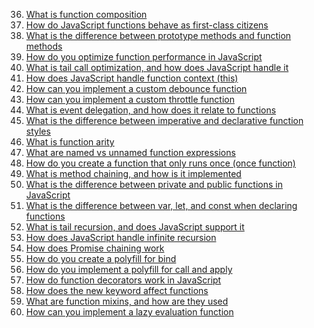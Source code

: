 36. [What is function composition](./36._What_is_function_composition.md)  
37. [How do JavaScript functions behave as first-class citizens](./37._How_do_JavaScript_functions_behave_as_first-class_citizens.md)  
38. [What is the difference between prototype methods and function methods](./38._What_is_the_difference_between_prototype_methods_and_function_methods.md)  
39. [How do you optimize function performance in JavaScript](./39._How_do_you_optimize_function_performance_in_JavaScript.md)  
40. [What is tail call optimization, and how does JavaScript handle it](./40._What_is_tail_call_optimization,_and_how_does_JavaScript_handle_it.md)  
41. [How does JavaScript handle function context (this)](./41._How_does_JavaScript_handle_function_context_this.md)  
42. [How can you implement a custom debounce function](./42._How_can_you_implement_a_custom_debounce_function.md)  
43. [How can you implement a custom throttle function](./43._How_can_you_implement_a_custom_throttle_function.md)  
44. [What is event delegation, and how does it relate to functions](./44._What_is_event_delegation,_and_how_does_it_relate_to_functions.md)  
45. [What is the difference between imperative and declarative function styles](./45._What_is_the_difference_between_imperative_and_declarative_function_styles.md)  
46. [What is function arity](./46._What_is_function_arity.md)  
47. [What are named vs unnamed function expressions](./47._What_are_named_vs_unnamed_function_expressions.md)  
48. [How do you create a function that only runs once (once function)](./48._How_do_you_create_a_function_that_only_runs_once_(once_function).md)  
49. [What is method chaining, and how is it implemented](./49._What_is_method_chaining,_and_how_is_it_implemented.md)  
50. [What is the difference between private and public functions in JavaScript](./50._What_is_the_difference_between_private_and_public_functions_in_JavaScript.md)  
51. [What is the difference between var, let, and const when declaring functions](./51._What_is_the_difference_between_var,_let,_and_const_when_declaring_functions.md)  
52. [What is tail recursion, and does JavaScript support it](./52._What_is_tail_recursion,_and_does_JavaScript_support_it.md)  
53. [How does JavaScript handle infinite recursion](./53._How_does_JavaScript_handle_infinite_recursion.md)  
54. [How does Promise chaining work](./54._How_does_Promise_chaining_work.md)  
55. [How do you create a polyfill for bind](./55._How_do_you_create_a_polyfill_for_bind().md)  
56. [How do you implement a polyfill for call and apply](./56._How_do_you_implement_a_polyfill_for_call()_and_apply().md)  
57. [How do function decorators work in JavaScript](./57._How_do_function_decorators_work_in_JavaScript.md)  
58. [How does the new keyword affect functions](./58._How_does_the_new_keyword_affect_functions.md)  
59. [What are function mixins, and how are they used](./59._What_are_function_mixins,_and_how_are_they_used.md)  
60. [How can you implement a lazy evaluation function](./60._How_can_you_implement_a_lazy_evaluation_function.md)  
